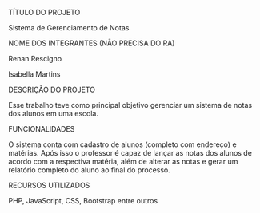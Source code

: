 TÍTULO DO PROJETO 

Sistema de Gerenciamento de Notas


NOME DOS INTEGRANTES (NÃO PRECISA DO RA) 

Renan Rescigno

Isabella Martins


DESCRIÇÃO DO PROJETO 

Esse trabalho teve como principal objetivo gerenciar um sistema de notas dos alunos em uma escola. 


FUNCIONALIDADES 

O sistema conta com cadastro de alunos (completo com endereço) e matérias. Após isso o professor é capaz de lançar as notas dos alunos de acordo com a respectiva matéria, além de alterar as notas e gerar um relatório completo do aluno ao final do processo.


RECURSOS UTILIZADOS

PHP, JavaScript, CSS, Bootstrap entre outros
